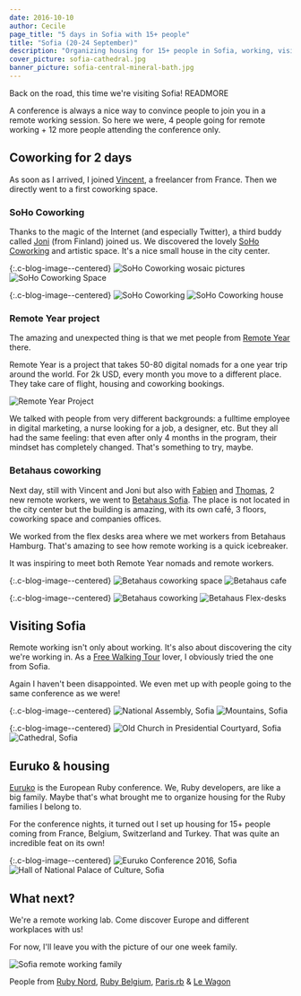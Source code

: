 ```yaml
---
date: 2016-10-10
author: Cecile
page_title: "5 days in Sofia with 15+ people"
title: "Sofia (20-24 September)"
description: "Organizing housing for 15+ people in Sofia, working, visiting and attending a Ruby conference."
cover_picture: sofia-cathedral.jpg
banner_picture: sofia-central-mineral-bath.jpg
---
```


Back on the road, this time we're visiting Sofia!
READMORE

A conference is always a nice way to convince people to join you in a remote working session. So here we were, 4 people going for remote working + 12 more people attending the conference only.

## Coworking for 2 days

As soon as I arrived, I joined [Vincent](https://twitter.com/vdaubry), a freelancer from France. Then we directly went to a first coworking space.

### SoHo Coworking

Thanks to the magic of the Internet (and especially Twitter), a third buddy called [Joni](https://twitter.com/jonihasanen) (from Finland) joined us. We discovered the lovely [SoHo Coworking](http://soho.bg/) and artistic space. It's a nice small house in the city center.

{:.c-blog-image--centered}
![SoHo Coworking wosaic pictures](/assets/images/blog/articles/2016-10-10-sofia/soho-coworking-mosaic.jpg)
![SoHo Coworking Space](/assets/images/blog/articles/2016-10-10-sofia/soho-coworking-space.jpg)

{:.c-blog-image--centered}
![SoHo Coworking](/assets/images/blog/articles/2016-10-10-sofia/soho-coworking.jpg)
![SoHo Coworking house](/assets/images/blog/articles/2016-10-10-sofia/soho-coworking-house.jpg)

### Remote Year project

The amazing and unexpected thing is that we met people from [Remote Year](http://www.remoteyear.com/) there.

Remote Year is a project that takes 50-80 digital nomads for a one year trip around the world. For 2k USD, every month you move to a different place. They take care of flight, housing and coworking bookings.

![Remote Year Project](/assets/images/blog/articles/2016-10-10-sofia/remote-year-project.jpg)

We talked with people from very different backgrounds: a fulltime employee in digital marketing, a nurse looking for a job, a designer, etc. But they all had the same feeling: that even after only 4 months in the program, their mindset has completely changed. That's something to try, maybe.

### Betahaus coworking

Next day, still with Vincent and Joni but also with [Fabien](http://www.norydev.com/) and [Thomas](https://twitter.com/aryko), 2 new remote workers, we went to [Betahaus Sofia](http://www.betahaus.bg/en/). The place is not located in the city center but the building is amazing, with its own café, 3 floors, coworking space and companies offices.

We worked from the flex desks area where we met workers from Betahaus Hamburg. That's amazing to see how remote working is a quick icebreaker.

It was inspiring to meet both Remote Year nomads and remote workers.

{:.c-blog-image--centered}
![Betahaus coworking space](/assets/images/blog/articles/2016-10-10-sofia/betahaus-coworking-space.jpg)
![Betahaus cafe](/assets/images/blog/articles/2016-10-10-sofia/betahaus-cafe.jpg)

{:.c-blog-image--centered}
![Betahaus coworking](/assets/images/blog/articles/2016-10-10-sofia/betahaus-coworking.jpg)
![Betahaus Flex-desks](/assets/images/blog/articles/2016-10-10-sofia/betahaus-flexdesks.jpg)

## Visiting Sofia

Remote working isn't only about working. It's also about discovering the city we're working in. As a [Free Walking Tour](http://freesofiatour.com/) lover, I obviously tried the one from Sofia.

Again I haven't been disappointed. We even met up with people going to the same conference as we were!

{:.c-blog-image--centered}
![National Assembly, Sofia](/assets/images/blog/articles/2016-10-10-sofia/sofia-national-assembly.jpg)
![Mountains, Sofia](/assets/images/blog/articles/2016-10-10-sofia/sofia-mountains.jpg)

{:.c-blog-image--centered}
![Old Church in Presidential Courtyard, Sofia](/assets/images/blog/articles/2016-10-10-sofia/sofia-old-church.jpg)
![Cathedral, Sofia](/assets/images/blog/articles/2016-10-10-sofia/sofia-cathedral-singe-savant.jpg)

## Euruko & housing

[Euruko](http://euruko2016.org/) is the European Ruby conference. We, Ruby developers, are like a big family. Maybe that's what brought me to organize housing for the Ruby families I belong to.

For the conference nights, it turned out I set up housing for 15+ people coming from France, Belgium, Switzerland and Turkey. That was quite an incredible feat on its own!

{:.c-blog-image--centered}
![Euruko Conference 2016, Sofia](/assets/images/blog/articles/2016-10-10-sofia/sofia-ndk-euruko.jpg)
![Hall of National Palace of Culture, Sofia](/assets/images/blog/articles/2016-10-10-sofia/sofia-ndk-hall.jpg)

## What next?

We're a remote working lab. Come discover Europe and different workplaces with us!

For now, I'll leave you with the picture of our one week family.

![Sofia remote working family](/assets/images/blog/articles/2016-10-10-sofia/sofia-remote-working-family.jpg)

People from [Ruby Nord](http://ruby-nord.org/en/), [Ruby Belgium](http://rubybelgium.be/), [Paris.rb](https://www.rubyparis.org/) & [Le Wagon](https://www.lewagon.com/)
